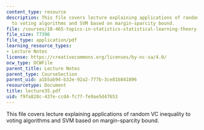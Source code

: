 ```yaml
---
content_type: resource
description: This file covers lecture explaining applications of random VC inequality
  to voting algorithms and SVM based on margin-sparcity bound.
file: /courses/18-465-topics-in-statistics-statistical-learning-theory-spring-2007/f9fa828c437eccd4fc77fe9ae5d47653_lecture35.pdf
file_size: 77396
file_type: application/pdf
learning_resource_types:
- Lecture Notes
license: https://creativecommons.org/licenses/by-nc-sa/4.0/
ocw_type: OCWFile
parent_title: Lecture Notes
parent_type: CourseSection
parent_uid: a1b5ab94-b32e-92a2-777b-3ce81b841896
resourcetype: Document
title: lecture35.pdf
uid: f9fa828c-437e-ccd4-fc77-fe9ae5d47653
---
```

This file covers lecture explaining applications of random VC inequality to voting algorithms and SVM based on margin-sparcity bound.
